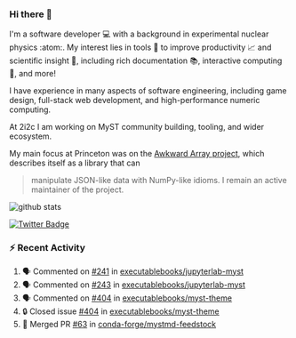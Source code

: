 ### Hi there 👋 

I'm a software developer 💻 with a background in experimental nuclear physics :atom:. My interest lies in tools :wrench: to improve productivity :chart_with_upwards_trend: and scientific insight :telescope:, including rich documentation 📚, interactive computing 🧮, and more! 

I have experience in many aspects of software engineering, including game design, full-stack web development, and high-performance numeric computing. 

At 2i2c I am working on MyST community building, tooling, and wider ecosystem. 

My main focus at Princeton was on the [Awkward Array project](awkward-array.org/), which describes itself as a library that can 
> manipulate JSON-like data with NumPy-like idioms. I remain an active maintainer of the project. 

![github stats](https://github-readme-stats.vercel.app/api?username=agoose77&show_icons=true&hide_rank=true&hide_title=true&bg_color=30,e76445,904e95&text_color=efe3ec&icon_color=efe3ec)
<!--
**agoose77/agoose77** is a ✨ _special_ ✨ repository because its `README.md` (this file) appears on your GitHub profile.

Here are some ideas to get you started:

- 🔭 I’m currently working on ...
- 🌱 I’m currently learning ...
- 👯 I’m looking to collaborate on ...
- 🤔 I’m looking for help with ...
- 💬 Ask me about ...
- 📫 How to reach me: ...
- 😄 Pronouns: ...
- ⚡ Fun fact: ...
-->

[![Twitter Badge](https://img.shields.io/twitter/follow/agoose77?style=flat-square&logo=Twitter&logoColor=white&color=cornflowerblue)](https://twitter.com/agoose77)

### :zap: Recent Activity

<!--START_SECTION:activity-->
1. 🗣 Commented on [#241](https://github.com/executablebooks/jupyterlab-myst/issues/241#issuecomment-2173084825) in [executablebooks/jupyterlab-myst](https://github.com/executablebooks/jupyterlab-myst)
2. 🗣 Commented on [#243](https://github.com/executablebooks/jupyterlab-myst/issues/243#issuecomment-2173083416) in [executablebooks/jupyterlab-myst](https://github.com/executablebooks/jupyterlab-myst)
3. 🗣 Commented on [#404](https://github.com/executablebooks/myst-theme/issues/404#issuecomment-2172899885) in [executablebooks/myst-theme](https://github.com/executablebooks/myst-theme)
4. 🔒 Closed issue [#404](https://github.com/executablebooks/myst-theme/issues/404) in [executablebooks/myst-theme](https://github.com/executablebooks/myst-theme)
5. 🎉 Merged PR [#63](https://github.com/conda-forge/mystmd-feedstock/pull/63) in [conda-forge/mystmd-feedstock](https://github.com/conda-forge/mystmd-feedstock)
<!--END_SECTION:activity-->
